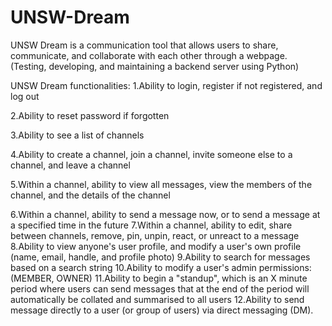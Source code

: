# UNSW-Dream

UNSW Dream is a communication tool that allows users to share, communicate, and collaborate with each other through a webpage.
(Testing, developing, and maintaining a backend server using Python)

UNSW Dream functionalities:
  1.Ability to login, register if not registered, and log out
  
  2.Ability to reset password if forgotten
  
  3.Ability to see a list of channels
  
  4.Ability to create a channel, join a channel, invite someone else to a channel, and leave a channel
  
  5.Within a channel, ability to view all messages, view the members of the channel, and the details of the channel
  
  6.Within a channel, ability to send a message now, or to send a message at a specified time in the future
  7.Within a channel, ability to edit, share between channels, remove, pin, unpin, react, or unreact to a message
  8.Ability to view anyone's user profile, and modify a user's own profile (name, email, handle, and profile photo)
  9.Ability to search for messages based on a search string
  10.Ability to modify a user's admin permissions: (MEMBER, OWNER)
  11.Ability to begin a "standup", which is an X minute period where users can send messages that at the end of the period will automatically be collated and summarised      to all users
  12.Ability to send message directly to a user (or group of users) via direct messaging (DM).


